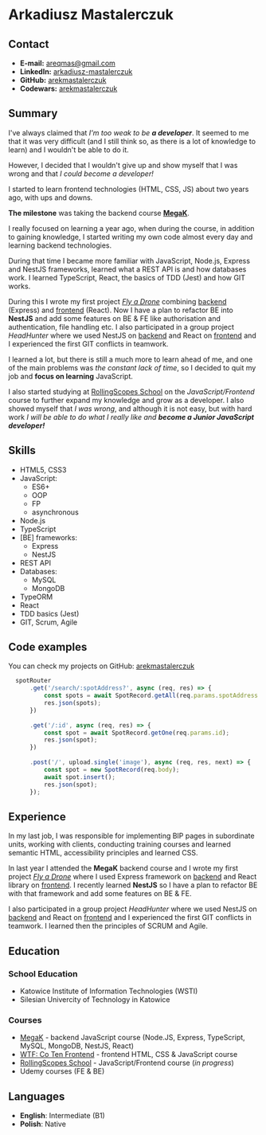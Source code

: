 # Arkadiusz Mastalerczuk

## Contact

- **E-mail:** [areqmas@gmail.com](mailto:areqmas@gmail.com)
- **LinkedIn:** [arkadiusz-mastalerczuk](https://www.linkedin.com/in/arkadiusz-mastalerczuk)
- **GitHub:** [arekmastalerczuk](https://github.com/arekmastalerczuk)
- **Codewars:** [arekmastalerczuk](https://www.codewars.com/users/arekmastalerczuk)

## Summary

I've always claimed that *I'm too weak to be **a developer***. It seemed to me that it was very difficult (and I still think so, as there is a lot of knowledge to learn) and I wouldn't be able to do it.

However, I decided that I wouldn't give up and show myself that I was wrong and that *I could become a developer!*

I started to learn frontend technologies (HTML, CSS, JS) about two years ago, with ups and downs.

**The milestone** was taking the backend course **[MegaK](https://www.megak.pl)**.

I really focused on learning a year ago, when during the course, in addition to gaining knowledge, I started writing my own code almost every day and learning backend technologies.

During that time I became more familiar with JavaScript, Node.js, Express and NestJS frameworks, learned what a REST API is and how databases work. I learned TypeScript, React, the basics of TDD (Jest) and how GIT works.

During this I wrote my first project [*Fly a Drone*](https://armast.networkmanager.pl) combining [backend](https://github.com/arekmastalerczuk/FlyADroneBack) (Express) and [frontend](https://github.com/arekmastalerczuk/FlyADroneFront) (React). Now I have a plan to refactor BE into **NestJS** and add some features on BE & FE like authorisation and authentication, file handling etc. I also participated in a group project *HeadHunter* where we used NestJS on [backend](https://github.com/Bartlomiej95/GR12-HeadHunter-backend) and React on [frontend](https://github.com/Bartlomiej95/GR12-HeadHunter-frontend) and I experienced the first GIT conflicts in teamwork.

I learned a lot, but there is still a much more to learn ahead of me, and one of the main problems was *the constant lack of time*, so I decided to quit my job and **focus on learning** JavaScript.

I also started studying at [RollingScopes School](https://github.com/rolling-scopes-school/js-fe-course-en) on the *JavaScript/Frontend* course to further expand my knowledge and grow as a developer. I also showed myself that *I was wrong*, and although it is not easy, but with hard work *I will be able to do what I really like and **become a Junior JavaScript developer!***

## Skills
- HTML5, CSS3
- JavaScript:
    - ES6+
    - OOP
    - FP
    - asynchronous
- Node.js
- TypeScript
- \[BE] frameworks:
    - Express
    - NestJS
- REST API
- Databases:
    - MySQL
    - MongoDB
- TypeORM
- React
- TDD basics \(Jest)
- GIT, Scrum, Agile

## Code examples

You can check my projects on GitHub: [arekmastalerczuk](https://github.com/arekmastalerczuk)

```javascript
  spotRouter
      .get('/search/:spotAddress?', async (req, res) => {
          const spots = await SpotRecord.getAll(req.params.spotAddress ?? '');
          res.json(spots);
      })
  
      .get('/:id', async (req, res) => {
          const spot = await SpotRecord.getOne(req.params.id);
          res.json(spot);
      })
  
      .post('/', upload.single('image'), async (req, res, next) => {
          const spot = new SpotRecord(req.body);
          await spot.insert();
          res.json(spot);
      });
```

## Experience

In my last job, I was responsible for implementing BIP pages in subordinate units, working with clients, conducting training courses and learned semantic HTML, accessibility principles and learned CSS.

In last year I attended the **MegaK** backend course and I wrote my first project [*Fly a Drone*](https://armast.networkmanager.pl) where I used Express framework on [backend](https://github.com/arekmastalerczuk/FlyADroneBack) and React library on [frontend](https://github.com/arekmastalerczuk/FlyADroneFront). I recently learned **NestJS** so I have a plan to refactor BE with that framework and add some features on BE & FE.

I also participated in a group project *HeadHunter* where we used NestJS on [backend](https://github.com/Bartlomiej95/GR12-HeadHunter-backend) and React on [frontend](https://github.com/Bartlomiej95/GR12-HeadHunter-frontend) and I experienced the first GIT conflicts in teamwork. I learned then the principles of SCRUM and Agile.

## Education

### School Education
- Katowice Institute of Information Technologies \(WSTI)
- Silesian Univercity of Technology in Katowice

### Courses
- [MegaK](https://www.megak.pl) - backend JavaScript course (Node.JS, Express, TypeScript, MySQL, MongoDB, NestJS, React)
- [WTF: Co Ten Frontend](https://cotenfrontend.pl) - frontend HTML, CSS & JavaScript course
- [RollingScopes School](https://github.com/rolling-scopes-school/js-fe-course-en) - JavaScript/Frontend course \(*in progress*) 
- Udemy courses \(FE & BE)

## Languages

- **English**: Intermediate \(B1)
- **Polish**: Native
